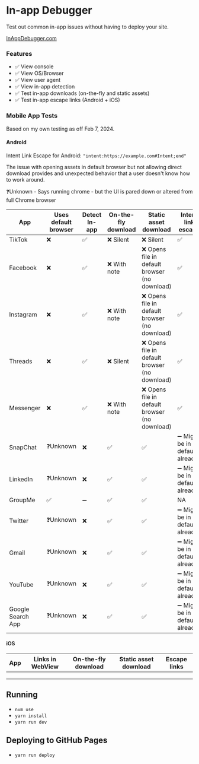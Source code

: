 # In-app Debugger

Test out common in-app issues without having to deploy your site.

[InAppDebugger.com](https://inappdebugger.com)

### Features

- ✅ View console
- ✅ View OS/Browser
- ✅ View user agent
- ✅ View in-app detection
- ✅ Test in-app downloads (on-the-fly and static assets)
- ✅ Test in-app escape links (Android + iOS)

### Mobile App Tests

Based on my own testing as off Feb 7, 2024.

#### Android

Intent Link Escape for Android: `"intent:https://example.com#Intent;end"`

The issue with opening assets in default browser but not allowing direct download provides and unexpected behavior that a user doesn't know how to work around.

❓Unknown - Says running chrome - but the UI is pared down or altered from full Chrome browser

| App               | Uses default browser | Detect In-app | On-the-fly download | Static asset download                          | Intent link escape              |
| ----------------- | -------------------- | ------------- | ------------------- | ---------------------------------------------- | ------------------------------- |
| TikTok            | ❌                   | ✅            | ❌ Silent           | ❌ Silent                                      | ✅                              |
| Facebook          | ❌                   | ✅            | ❌ With note        | ❌ Opens file in default browser (no download) | ✅                              |
| Instagram         | ❌                   | ✅            | ❌ With note        | ❌ Opens file in default browser (no download) | ✅                              |
| Threads           | ❌                   | ✅            | ❌ Silent           | ❌ Opens file in default browser (no download) | ✅                              |
| Messenger         | ❌                   | ✅            | ❌ With note        | ❌ Opens file in default browser (no download) | ✅                              |
| SnapChat          | ❓Unknown            | ❌            | ✅                  | ✅                                             | ➖ Might be in default already? |
| LinkedIn          | ❓Unknown            | ❌            | ✅                  | ✅                                             | ➖ Might be in default already? |
| GroupMe           | ✅                   | ➖            | ✅                  | ✅                                             | NA                              |
| Twitter           | ❓Unknown            | ❌            | ✅                  | ✅                                             | ➖ Might be in default already? |
| Gmail             | ❓Unknown            | ❌            | ✅                  | ✅                                             | ➖ Might be in default already? |
| YouTube           | ❓Unknown            | ❌            | ✅                  | ✅                                             | ➖ Might be in default already? |
| Google Search App | ❓Unknown            | ❌            | ✅                  | ✅                                             | ➖ Might be in default already? |

#### iOS

| App | Links in WebView | On-the-fly download | Static asset download | Escape links |
| --- | ---------------- | ------------------- | --------------------- | ------------ |
|     |                  |                     |                       |              |
|     |                  |                     |                       |              |
|     |                  |                     |                       |              |

## Running

- `nvm use`
- `yarn install`
- `yarn run dev`

## Deploying to GitHub Pages

- `yarn run deploy`
